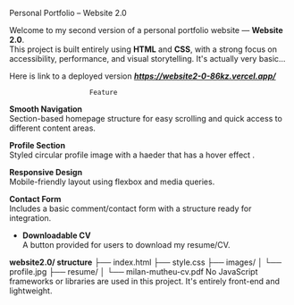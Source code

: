 Personal Portfolio – Website 2.0

Welcome to my second version of a personal portfolio website — **Website 2.0**.  
This project is built entirely using **HTML** and **CSS**, with a strong focus on accessibility, performance, and visual storytelling.
It's actually very basic...

Here is link to a deployed version **_https://website2-0-86kz.vercel.app/_**

                        Feature
**Smooth Navigation**  
  Section-based homepage structure for easy scrolling and quick access to different content areas.

**Profile Section**  
  Styled circular profile image with a haeder that has a hover effect .

**Responsive Design**  
  Mobile-friendly layout using flexbox and media queries.

**Contact Form**  
  Includes a basic comment/contact form with a structure ready for integration.

- **Downloadable CV**  
  A button provided for users to download my resume/CV.


**website2.0/ structure** 
├── index.html
├── style.css
├── images/
│   └── profile.jpg
├── resume/
│   └── milan-mutheu-cv.pdf
No JavaScript frameworks or libraries are used in this project. It's entirely front-end and lightweight.


